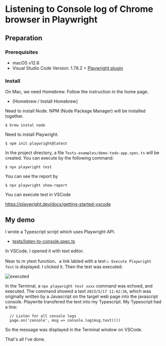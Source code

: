 # Listening to Console log of Chrome browser in Playwright

## Preparation

### Prerequisites

- macOS v12.6
- Visual Studio Code Version: 1.78.2 + [Playwright plugin](https://playwright.dev/docs/getting-started-vscode)

### Install

On Mac, we need Homebrew. Follow the instruction in the home page.

- [Homebrew / Install Homebrew]

Need to install Node. NPM (Node Package Manager) will be installed together.

```
$ brew instal node
```

Need to install Playwright.

```
$ npm init playwright@latest
```

In the project directory, a file `Tests-examples/demo-todo-app.spec.ts` will be created. You can execute by the following command:

```
$ npx playwright test
```

You can see the report by

```
$ npx playwright show-report
```

You can execute test in VSCode

https://playwright.dev/docs/getting-started-vscode


## My demo

I wrote a Typescript script which uses Playwright API.

- [tests/listen-to-console.spec.ts](https://github.com/kazurayam/ListenBrowserConsoleLogInPlaywright/blob/master/tests/listen-to-console.spec.ts)

In VSCode, I opened it with text editor.

Near to m ytest function、a link labled with a text `▷ Execute Playwright Test` is displayed. I clicked it. Then the test was executed.

![executed](https://kazurayam.github.io/istenBrowserConsoleLogInPlaywright/images/Execute%20Playwright%20Test.png)

In the Terminal, a `npx playwright test xxxx` command was echoed, and executed. The command showed a text `2023/5/17 11:42:36`, which was originally written by a Javascript on the target web page into the javascript console. Playwrite transfered the text into my Typescript. My Typescript had a line:

```
  // Listen for all console logs
  page.on('console', msg => console.log(msg.text()))
```

So the message was displayed in the Terminal window on VSCode.

That's all I've done.

